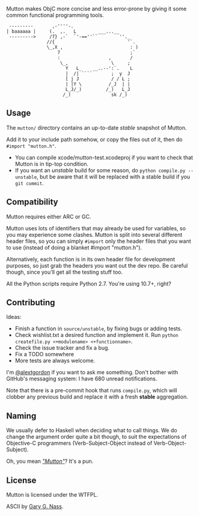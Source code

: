 Mutton makes ObjC more concise and less error-prone by giving it some common functional programming tools.


     ---------       ,-''''-.
    | baaaaaa |     (.  ,.   L        ___...__
     --------->     /7} ,-`  `'-==''``        ''._
                   //{                           '`.
                   \_,X ,                         : )
                       7                          ;`
                       :                  ,       /
                        \_,                \     ;
                          Y   L_    __..--':`.    L
                          |  /| ````       ;  y  J
                          [ j J            / / L ;
                          | |Y \          /_J  | |
                          L_J/_)         /_)   L_J
                         /_)               sk /_)


## Usage

The `mutton/` directory contains an up-to-date *stable* snapshot of Mutton.

Add it to your include path somehow, or copy the files out of it, then do `#import "mutton.h"`.

* You can compile xcode/mutton-test.xcodeproj if you want to check that Mutton is in tip-top condition.
* If you want an *unstable* build for some reason, do `python compile.py --unstable`, but be aware that it will be replaced with a stable build if you `git commit`.

## Compatibility

Mutton requires either ARC or GC.

Mutton uses lots of identifiers that may already be used for variables, so you may experience some clashes. Mutton is split into several different header files, so you can simply `#import` only the header files that you want to use (instead of doing a blanket #import "mutton.h").

Alternatively, each function is in its own header file for development purposes, so just grab the headers you want out the dev repo. Be careful though, since you'll get all the testing stuff too.

All the Python scripts require Python 2.7. You're using 10.7+, right?

## Contributing

Ideas:

* Finish a function in `source/unstable`, by fixing bugs or adding tests.
* Check wishlist.txt a desired function and implement it. Run `python createfile.py <+modulename> <+functionname>`.
* Check the issue tracker and fix a bug.
* Fix a TODO somewhere
* More tests are always welcome.

I'm [@alextgordon](http://twitter.com/alextgordon) if you want to ask me something. Don't bother with GitHub's messaging system: I have 680 unread notifications.

Note that there is a pre-commit hook that runs `compile.py`, which will clobber any previous build and replace it with a fresh **stable** aggregation.

## Naming

We usually defer to Haskell when deciding what to call things. We do change the argument order quite a bit though, to suit the expectations of Objective-C programmers (Verb-Subject-Object instead of Verb-Object-Subject).

Oh, you mean [*"Mutton"*](http://en.wikipedia.org/wiki/Lamb_and_mutton)? It's a pun.

## License

Mutton is licensed under the WTFPL.

ASCII by [Gary G. Nass](mailto:cv666@cleveland.freenet.edu).
